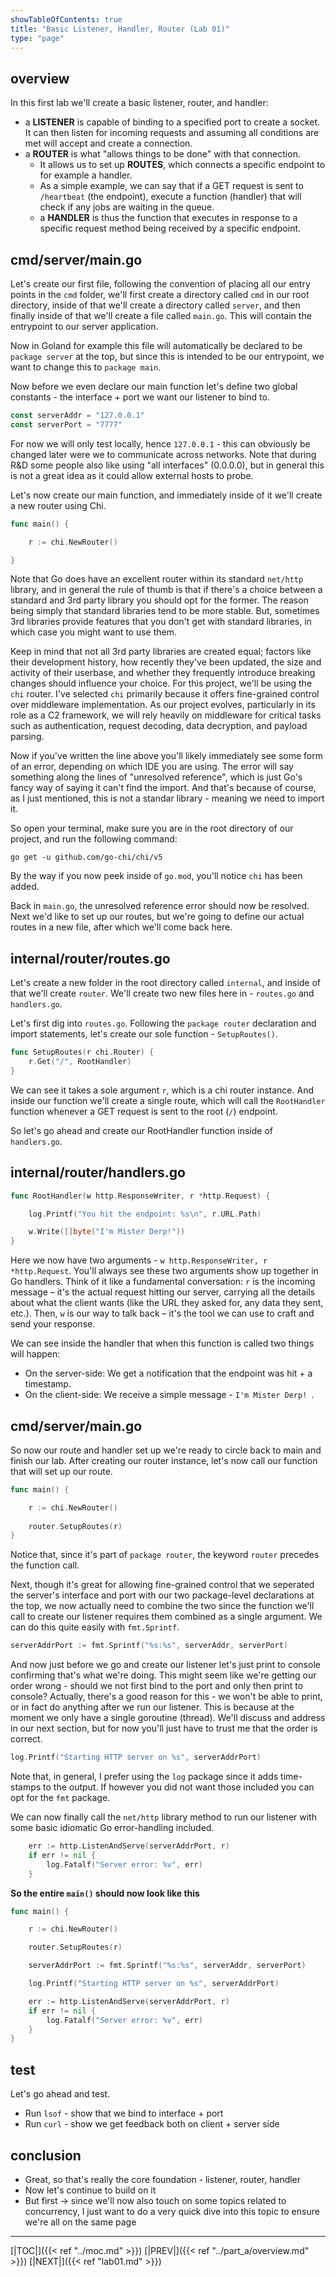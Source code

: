 ```yaml
---
showTableOfContents: true
title: "Basic Listener, Handler, Router (Lab 01)"
type: "page"
---
```

## overview
In this first lab we'll create a basic listener, router, and handler:
-  a **LISTENER** is capable of binding to a specified port to create a socket. It can then listen for incoming requests and assuming all conditions are met will accept and create a connection.
- a **ROUTER** is what "allows things to be done" with that connection. 
    - It allows us to set up **ROUTES**, which connects a specific endpoint to for example a handler.
    - As a simple example, we can say that if a GET request is sent to `/heartbeat` (the endpoint), execute a function (handler) that will check if any jobs are waiting in the queue.
    - a **HANDLER** is thus the function that executes in response to a specific request method being received by a specific endpoint.

## cmd/server/main.go

Let's create our first file, following the convention of placing all our entry points in the `cmd` folder, 
we'll first create a directory called `cmd` in our root directory, inside of that we'll create a directory called `server`,
and then finally inside of that we'll create a file called `main.go`. This will contain the entrypoint to our server application.

Now in Goland for example this file will automatically be declared to be `package server` at the top, but since this
is intended to be our entrypoint, we want to change this to `package main`. 

Now before we even declare our main function let's define two global constants - the interface + port we want our listener to bind to.

```go
const serverAddr = "127.0.0.1"  
const serverPort = "7777"
```

For now we will only test locally, hence `127.0.0.1` - this can obviously be changed later were we to communicate across networks.
Note that during R&D some people also like using "all interfaces" (0.0.0.0), but in general this is not a great idea as it could
allow external hosts to probe. 

Let's now create our main function, and immediately inside of it we'll create a new router using Chi.

```go
func main() {

	r := chi.NewRouter()

}
```

Note that Go does have an excellent router within its standard `net/http` library, and in general the rule of thumb
is that if there's a choice between a standard and 3rd party library you should opt for the former. The reason being simply that
standard libraries tend to be more stable. But, sometimes 3rd libraries provide features that you don't get with standard libraries,
in which case you might want to use them.

Keep in mind that not all 3rd party libraries are created equal; factors like their development history, how recently they've been 
updated, the size and activity of their userbase, and whether they frequently introduce breaking changes should influence your choice. 
For this project, we'll be using the `chi` router. I've selected `chi` primarily because it offers fine-grained control over middleware 
implementation. As our project evolves, particularly in its role as a C2 framework, we will rely heavily on middleware for 
critical tasks such as authentication, request decoding, data decryption, and payload parsing.

Now if you've written the line above you'll likely immediately see some form of an error, depending on which IDE you are using.
The error will say something along the lines of "unresolved reference", which is just Go's fancy way of saying it can't find the
import. And that's because of course, as I just mentioned, this is not a standar library - meaning we need to import it.

So open your terminal, make sure you are in the root directory of our project, and run the following command: 

```shell
go get -u github.com/go-chi/chi/v5
```

By the way if you now peek inside of `go.mod`, you'll notice `chi` has been added. 

Back in `main.go`, the unresolved reference error should now be resolved. Next we'd like to set up our routes, but we're going
to define our actual routes in a new file, after which we'll come back here.


## internal/router/routes.go

Let's create a new folder in the root directory called `internal`, and inside of that we'll create `router`. We'll create 
two new files here in - `routes.go` and `handlers.go`.

Let's first dig into `routes.go`. Following the `package router` declaration and import statements, let's create our
sole function - `SetupRoutes()`.

```go
func SetupRoutes(r chi.Router) {
	r.Get("/", RootHandler)
}
```

We can see it takes a sole argument `r`, which is a chi router instance. And inside our function we'll create a
single route, which will call the `RootHandler` function whenever a GET request is sent to the root (`/`) endpoint. 

So let's go ahead and create our RootHandler function inside of `handlers.go`.


## internal/router/handlers.go

```go
func RootHandler(w http.ResponseWriter, r *http.Request) {

	log.Printf("You hit the endpoint: %s\n", r.URL.Path)

    w.Write([]byte("I'm Mister Derp!"))
}

```

Here we now have two arguments - `w http.ResponseWriter, r *http.Request`. You'll always see these two 
arguments show up together in Go handlers. Think of it like a fundamental conversation: `r` is the incoming message – 
it's the actual request hitting our server, carrying all the details about what the client wants (like the URL they asked for, 
any data they sent, etc.). Then, `w` is our way to talk back – it's the tool we can use to craft and send your response.

We can see inside the handler that when this function is called two things will happen:
- On the server-side: We get a notification that the endpoint was hit + a timestamp.
- On the client-side: We receive a simple message - `I'm Mister Derp! `.


  



## cmd/server/main.go

So now our route and handler set up we're ready to circle back to main and finish our lab. After creating our router
instance, let's now call our function that will set up our route.

```go
func main() {

	r := chi.NewRouter() 
	  
	router.SetupRoutes(r)
}
```
Notice that, since it's part of `package router`, the keyword `router` precedes the function call. 

Next, though it's great for allowing fine-grained control that we seperated the server's interface and port with our 
two package-level declarations at the top, we now actually need to combine the two since the function we'll call to create
 our listener requires them combined as a single argument. We can do this quite easily with `fmt.Sprintf`.


```go
serverAddrPort := fmt.Sprintf("%s:%s", serverAddr, serverPort)
```

And now just before we go and create our listener let's just print to console confirming that's what we're doing. 
This might seem like we're getting our order wrong - should we not first bind to the port and only then print to console?
Actually, there's a good reason for this - we won't be able to print, or in fact do anything after we run our listener.
This is because at the moment we only have a single goroutine (thread). We'll discuss and address in our next section,
but for now you'll just have to trust me that the order is correct. 


```go
log.Printf("Starting HTTP server on %s", serverAddrPort)
```

Note that, in general, I prefer using the `log` package since it adds time-stamps to the output. If however you did 
not want those included you can opt for the `fmt` package. 

We can now finally call the `net/http` library method to run our listener with some basic idiomatic Go error-handling included.
```go
	err := http.ListenAndServe(serverAddrPort, r)
	if err != nil {
		log.Fatalf("Server error: %v", err)
	}
```

**So the entire `main()` should now look like this**
```go
func main() {

	r := chi.NewRouter()

	router.SetupRoutes(r)

	serverAddrPort := fmt.Sprintf("%s:%s", serverAddr, serverPort)

	log.Printf("Starting HTTP server on %s", serverAddrPort)

	err := http.ListenAndServe(serverAddrPort, r)
	if err != nil {
		log.Fatalf("Server error: %v", err)
	}
}
```

## test
Let's go ahead and test.



- Run `lsof` - show that we bind to interface + port
- Run `curl` - show we get feedback both on client + server side

## conclusion
- Great, so that's really the core foundation - listener, router, handler
- Now let's continue to build on it
- But first -> since we'll now also touch on some topics related to concurrency, I just want to do a very quick dive into this topic to ensure we're all on the same page







___
[|TOC|]({{< ref "../moc.md" >}})
[|PREV|]({{< ref "../part_a/overview.md" >}})
[|NEXT|]({{< ref "lab01.md" >}})